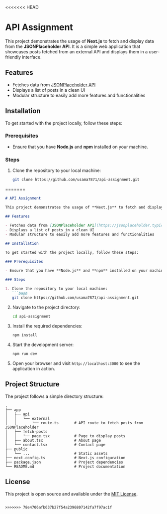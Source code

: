 <<<<<<< HEAD
# API Assignment

This project demonstrates the usage of **Next.js** to fetch and display data from the **JSONPlaceholder API**. It is a simple web application that showcases posts fetched from an external API and displays them in a user-friendly interface.

## Features

- Fetches data from [JSONPlaceholder API](https://jsonplaceholder.typicode.com/posts)
- Displays a list of posts in a clean UI
- Modular structure to easily add more features and functionalities

## Installation

To get started with the project locally, follow these steps:

### Prerequisites

- Ensure that you have **Node.js** and **npm** installed on your machine.

### Steps

1. Clone the repository to your local machine:
   ```bash
   git clone https://github.com/usama7871/api-assignment.git
=======

```markdown
# API Assignment

This project demonstrates the usage of **Next.js** to fetch and display data from the **JSONPlaceholder API**. It is a simple web application that showcases posts fetched from an external API and displays them in a user-friendly interface.

## Features

- Fetches data from [JSONPlaceholder API](https://jsonplaceholder.typicode.com/posts)
- Displays a list of posts in a clean UI
- Modular structure to easily add more features and functionalities

## Installation

To get started with the project locally, follow these steps:

### Prerequisites

- Ensure that you have **Node.js** and **npm** installed on your machine.

### Steps

1. Clone the repository to your local machine:
   ```bash
   git clone https://github.com/usama7871/api-assignment.git
   ```

2. Navigate to the project directory:
   ```bash
   cd api-assignment
   ```

3. Install the required dependencies:
   ```bash
   npm install
   ```

4. Start the development server:
   ```bash
   npm run dev
   ```

5. Open your browser and visit `http://localhost:3000` to see the application in action.

## Project Structure

The project follows a simple directory structure:

```
.
├── app
│   ├── api
│   │   └── external
│   │       └── route.ts       # API route to fetch posts from JSONPlaceholder
│   ├── fetch-posts
│   │   └── page.tsx           # Page to display posts
│   ├── about.tsx              # About page
│   └── contact.tsx            # Contact page
├── public
│   └── ...                    # Static assets
├── next.config.ts             # Next.js configuration
├── package.json               # Project dependencies
└── README.md                  # Project documentation
```

## License

This project is open source and available under the [MIT License](LICENSE).
```

>>>>>>> 78e4706afb637b27f54a2396807142fa7f97ac1f
